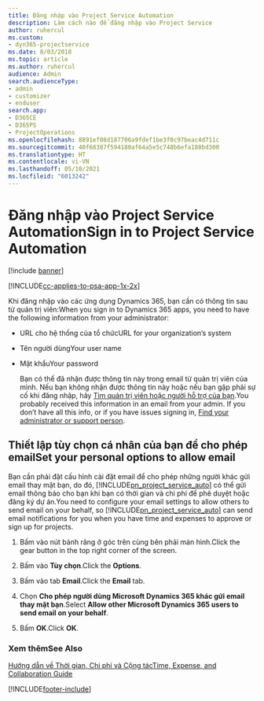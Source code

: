 ```yaml
---
title: Đăng nhập vào Project Service Automation
description: Làm cách nào để đăng nhập vào Project Service
author: ruhercul
ms.custom:
- dyn365-projectservice
ms.date: 8/03/2018
ms.topic: article
ms.author: ruhercul
audience: Admin
search.audienceType:
- admin
- customizer
- enduser
search.app:
- D365CE
- D365PS
- ProjectOperations
ms.openlocfilehash: 8891ef08d187706a9fdef1be3f0c97beac4d711c
ms.sourcegitcommit: 40f68387f594180af64a5e5c748b6efa188bd300
ms.translationtype: HT
ms.contentlocale: vi-VN
ms.lasthandoff: 05/10/2021
ms.locfileid: "6013242"
---
```

# <a name="sign-in-to-project-service-automation"></a><span data-ttu-id="052f6-103">Đăng nhập vào Project Service Automation</span><span class="sxs-lookup"><span data-stu-id="052f6-103">Sign in to Project Service Automation</span></span>

[!include [banner](../includes/psa-now-project-operations.md)]

[!INCLUDE[cc-applies-to-psa-app-1x-2x](../includes/cc-applies-to-psa-app-1x-2x.md)]

<span data-ttu-id="052f6-104">Khi đăng nhập vào các ứng dụng Dynamics 365, bạn cần có thông tin sau từ quản trị viên:</span><span class="sxs-lookup"><span data-stu-id="052f6-104">When you sign in to Dynamics 365 apps, you need to have the following information from your administrator:</span></span>  
  
- <span data-ttu-id="052f6-105">URL cho hệ thống của tổ chức</span><span class="sxs-lookup"><span data-stu-id="052f6-105">URL for your organization’s system</span></span>  
  
- <span data-ttu-id="052f6-106">Tên người dùng</span><span class="sxs-lookup"><span data-stu-id="052f6-106">Your user name</span></span>  
  
- <span data-ttu-id="052f6-107">Mật khẩu</span><span class="sxs-lookup"><span data-stu-id="052f6-107">Your password</span></span>  
  
  <span data-ttu-id="052f6-108">Bạn có thể đã nhận được thông tin này trong email từ quản trị viên của mình. Nếu bạn không nhận được thông tin này hoặc nếu bạn gặp phải sự cố khi đăng nhập, hãy [Tìm quản trị viên hoặc người hỗ trợ của bạn](/dynamics365/customerengagement/on-premises/basics/find-administrator-support).</span><span class="sxs-lookup"><span data-stu-id="052f6-108">You probably received this information in an email from your admin. If you don’t have all this info, or if you have issues signing in, [Find your administrator or support person](/dynamics365/customerengagement/on-premises/basics/find-administrator-support).</span></span>  
  
## <a name="set-your-personal-options-to-allow-email"></a><span data-ttu-id="052f6-109">Thiết lập tùy chọn cá nhân của bạn để cho phép email</span><span class="sxs-lookup"><span data-stu-id="052f6-109">Set your personal options to allow email</span></span>  
 <span data-ttu-id="052f6-110">Bạn cần phải đặt cấu hình cài đặt email để cho phép những người khác gửi email thay mặt bạn, do đó, [!INCLUDE[pn_project_service_auto](../includes/pn-project-service-auto.md)] có thể gửi email thông báo cho bạn khi bạn có thời gian và chi phí để phê duyệt hoặc đăng ký dự án.</span><span class="sxs-lookup"><span data-stu-id="052f6-110">You need to configure your email settings to allow others to send email on your behalf, so [!INCLUDE[pn_project_service_auto](../includes/pn-project-service-auto.md)] can send email notifications for you when you have time and expenses to approve or sign up for projects.</span></span>  
  
1.  <span data-ttu-id="052f6-111">Bấm vào nút bánh răng ở góc trên cùng bên phải màn hình.</span><span class="sxs-lookup"><span data-stu-id="052f6-111">Click the gear button in the top right corner of the screen.</span></span>  
  
2.  <span data-ttu-id="052f6-112">Bấm vào **Tùy chọn**.</span><span class="sxs-lookup"><span data-stu-id="052f6-112">Click the **Options**.</span></span>  
  
3.  <span data-ttu-id="052f6-113">Bấm vào tab **Email**.</span><span class="sxs-lookup"><span data-stu-id="052f6-113">Click the **Email** tab.</span></span>  
  
4.  <span data-ttu-id="052f6-114">Chọn **Cho phép người dùng Microsoft Dynamics 365 khác gửi email thay mặt bạn**.</span><span class="sxs-lookup"><span data-stu-id="052f6-114">Select **Allow other Microsoft Dynamics 365 users to send email on your behalf**.</span></span>  
  
5.  <span data-ttu-id="052f6-115">Bấm **OK**.</span><span class="sxs-lookup"><span data-stu-id="052f6-115">Click **OK**.</span></span>  
  
### <a name="see-also"></a><span data-ttu-id="052f6-116">Xem thêm</span><span class="sxs-lookup"><span data-stu-id="052f6-116">See Also</span></span>  
 [<span data-ttu-id="052f6-117">Hướng dẫn về Thời gian, Chi phí và Cộng tác</span><span class="sxs-lookup"><span data-stu-id="052f6-117">Time, Expense, and Collaboration Guide</span></span>](../psa/time-expense-collaboration-guide.md)


[!INCLUDE[footer-include](../includes/footer-banner.md)]